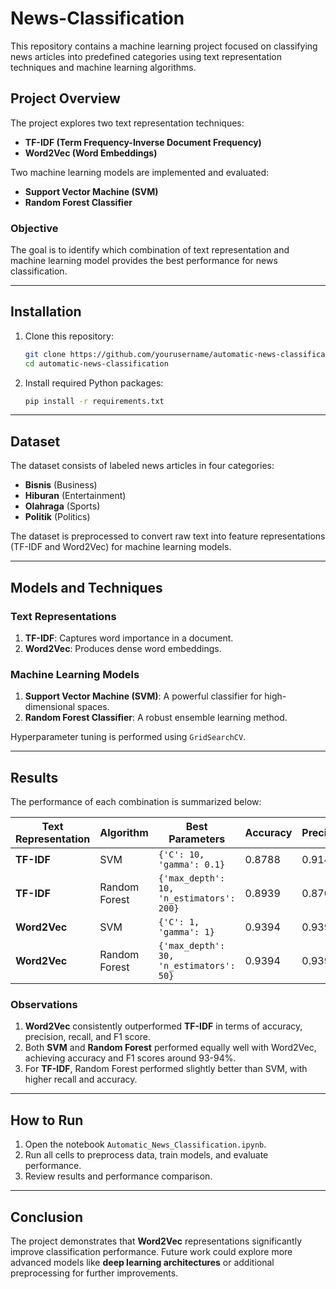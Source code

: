 # News-Classification

This repository contains a machine learning project focused on classifying news articles into predefined categories using text representation techniques and machine learning algorithms.

## Project Overview

The project explores two text representation techniques:
- **TF-IDF (Term Frequency-Inverse Document Frequency)**
- **Word2Vec (Word Embeddings)**

Two machine learning models are implemented and evaluated:
- **Support Vector Machine (SVM)**
- **Random Forest Classifier**

### Objective
The goal is to identify which combination of text representation and machine learning model provides the best performance for news classification.

---

## Installation

1. Clone this repository:
   ```bash
   git clone https://github.com/yourusername/automatic-news-classification.git
   cd automatic-news-classification
   ```
2. Install required Python packages:
   ```bash
   pip install -r requirements.txt
   ```

---

## Dataset

The dataset consists of labeled news articles in four categories:
- **Bisnis** (Business)
- **Hiburan** (Entertainment)
- **Olahraga** (Sports)
- **Politik** (Politics)

The dataset is preprocessed to convert raw text into feature representations (TF-IDF and Word2Vec) for machine learning models.

---

## Models and Techniques

### Text Representations
1. **TF-IDF**: Captures word importance in a document.
2. **Word2Vec**: Produces dense word embeddings.

### Machine Learning Models
1. **Support Vector Machine (SVM)**: A powerful classifier for high-dimensional spaces.
2. **Random Forest Classifier**: A robust ensemble learning method.

Hyperparameter tuning is performed using `GridSearchCV`.

---

## Results

The performance of each combination is summarized below:

| Text Representation | Algorithm       | Best Parameters                        | Accuracy | Precision | Recall | F1 Score |
|----------------------|-----------------|----------------------------------------|----------|-----------|--------|----------|
| **TF-IDF**           | SVM             | `{'C': 10, 'gamma': 0.1}`             | 0.8788   | 0.9141    | 0.8213 | 0.8497   |
| **TF-IDF**           | Random Forest   | `{'max_depth': 10, 'n_estimators': 200}` | 0.8939   | 0.8702    | 0.8491 | 0.8583   |
| **Word2Vec**         | SVM             | `{'C': 1, 'gamma': 1}`                | 0.9394   | 0.9394    | 0.9223 | 0.9258   |
| **Word2Vec**         | Random Forest   | `{'max_depth': 30, 'n_estimators': 50}` | 0.9394   | 0.9394    | 0.9223 | 0.9258   |

### Observations
1. **Word2Vec** consistently outperformed **TF-IDF** in terms of accuracy, precision, recall, and F1 score.
2. Both **SVM** and **Random Forest** performed equally well with Word2Vec, achieving accuracy and F1 scores around 93-94%.
3. For **TF-IDF**, Random Forest performed slightly better than SVM, with higher recall and accuracy.

---

## How to Run

1. Open the notebook `Automatic_News_Classification.ipynb`.
2. Run all cells to preprocess data, train models, and evaluate performance.
3. Review results and performance comparison.

---

## Conclusion

The project demonstrates that **Word2Vec** representations significantly improve classification performance. Future work could explore more advanced models like **deep learning architectures** or additional preprocessing for further improvements.
